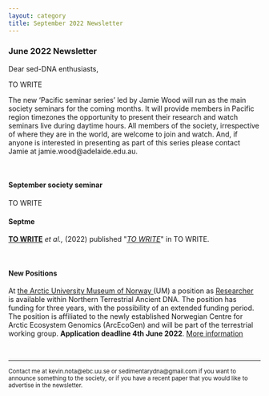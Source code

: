```yaml
---
layout: category
title: September 2022 Newsletter
---
```



<div class="section">
<h3 class="section-title underline">June 2022 Newsletter</h3>
</div>
<p>Dear sed-DNA enthusiasts,</p>

<div class="intro">
<p>TO WRITE</p>
<p>
The new ‘Pacific seminar series’ led by Jamie Wood will run as the main society seminars for the coming months. It will provide members in Pacific region timezones the opportunity to present their research and watch seminars live during daytime hours. All members of the society, irrespective of where they are in the world, are welcome to join and watch. And, if anyone is interested in presenting as part of this series please contact Jamie at jamie.wood@adelaide.edu.au.</p>  
  
<br>
<div class="intro">
<h4 class="section-title underline">September society seminar</h4><p>
TO WRITE

<br>
<div class="intro">
  
<h4 class="section-title underline">Septme</h4>

<p><a href="https://www.researchgate.net/profile/Joanna-Gauthier-2" target="_blank"><b>TO WRITE</b></a> <i>et al.,</i> (2022) published "<a href="https://doi.org/10.1002/edn3.310" target="_blank"><u><i>TO WRITE</i></u></a>" in TO WRITE.</p>
 
<br>
<h4 class="section-title underline">New Positions</h4>

<p>At <a href="https://en.uit.no/tmu" target="_blank"><u>the Arctic University Museum of Norway </u></a>(UM) a position as <a href="https://www.jobbnorge.no/en/available-jobs/job/222676/researcher-in-northern-terrestrial-ancient-dna" target="_blank"><u>Researcher</u></a> is available within Northern Terrestrial Ancient DNA. The position has funding for three years, with the possibility of an extended funding period. The position is affiliated to the newly established Norwegian Centre for Arctic Ecosystem Genomics (ArcEcoGen) and will be part of the terrestrial working group. <b> Application deadline 4th June 2022</b>. <a href="https://www.jobbnorge.no/en/available-jobs/job/222676/researcher-in-northern-terrestrial-ancient-dna" target="_blank"><u> More information</u></a> </p>

<br>

<hr />
<p><small>Contact me at kevin.nota@ebc.uu.se or sedimentarydna@gmail.com if you want to announce something to the society, or if you have a recent paper that you would like to advertise in the newsletter.</small></p>

